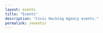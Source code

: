 ```yaml
---
layout: events
title: "Events"
description: "Civic Hacking Agency events."
permalink: /events/
---
```

